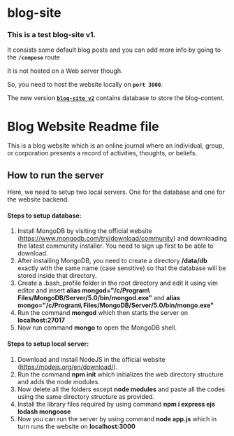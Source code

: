 # blog-site
### This is a test blog-site v1.

It consists some default blog posts and you can add more info by going to the **`/compose`** route

It is not hosted on a Web server though.

So, you need to host the website locally on **`port 3000`**.

The new version [**`blog-site v2`**](https://github.com/Karthik192/blog-site-v2) contains database to store the blog-content.

# Blog Website Readme file

 This is a blog website which is an online journal where an individual, group, or corporation presents a record of activities, thoughts, or beliefs.

## How to run the server
Here, we need to setup two local servers. One for the database and one for the website backend.
#### Steps to setup database:
1. Install MongoDB by visiting the official website (https://www.mongodb.com/try/download/community) and downloading the latest community installer. You need to sign up first to be able to download.
2. After installing MongoDB, you need to create a directory **/data/db** exactly with the same name (case sensitive) so that the database will be stored inside that directory.
3. Create a .bash_profile folder in the root directory and edit it using vim editor and insert **alias mongod="/c/Program\ Files/MongoDB/Server/5.0/bin/mongod.exe"** and **alias mongo="/c/Program\ Files/MongoDB/Server/5.0/bin/mongo.exe"**
4. Run the command **mongod** which then starts the server on **localhost:27017**
5. Now run command **mongo** to open the MongoDB shell.

#### Steps to setup local server:
1. Download and install NodeJS in the official website (https://nodejs.org/en/download/).
2. Run the command **npm init** which initializes the web directory structure and adds the node modules.
3. Now delete all the folders except **node modules** and paste all the codes using the same directory structure as provided.
4. Install the library files required by using command **npm i express ejs lodash mongoose**
5. Now you can run the server by using command **node app.js** which in turn runs the website on **localhost:3000**
